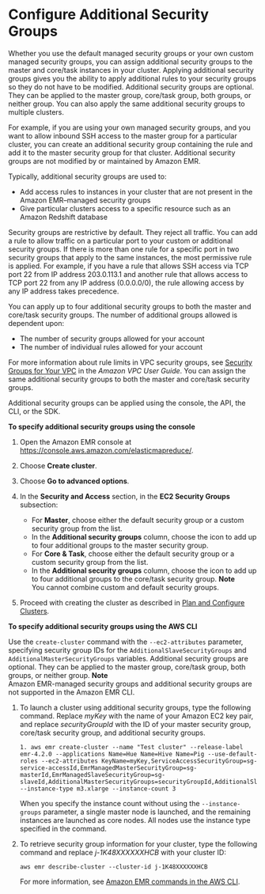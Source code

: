 # Configure Additional Security Groups<a name="emr-additional-sec-groups"></a>

Whether you use the default managed security groups or your own custom managed security groups, you can assign additional security groups to the master and core/task instances in your cluster\. Applying additional security groups gives you the ability to apply additional rules to your security groups so they do not have to be modified\. Additional security groups are optional\. They can be applied to the master group, core/task group, both groups, or neither group\. You can also apply the same additional security groups to multiple clusters\.

For example, if you are using your own managed security groups, and you want to allow inbound SSH access to the master group for a particular cluster, you can create an additional security group containing the rule and add it to the master security group for that cluster\. Additional security groups are not modified by or maintained by Amazon EMR\. 

Typically, additional security groups are used to: 
+ Add access rules to instances in your cluster that are not present in the Amazon EMR–managed security groups
+ Give particular clusters access to a specific resource such as an Amazon Redshift database

Security groups are restrictive by default\. They reject all traffic\. You can add a rule to allow traffic on a particular port to your custom or additional security groups\. If there is more than one rule for a specific port in two security groups that apply to the same instances, the most permissive rule is applied\. For example, if you have a rule that allows SSH access via TCP port 22 from IP address 203\.0\.113\.1 and another rule that allows access to TCP port 22 from any IP address \(0\.0\.0\.0/0\), the rule allowing access by any IP address takes precedence\. 

You can apply up to four additional security groups to both the master and core/task security groups\. The number of additional groups allowed is dependent upon:
+ The number of security groups allowed for your account
+ The number of individual rules allowed for your account

For more information about rule limits in VPC security groups, see [Security Groups for Your VPC](http://docs.aws.amazon.com/AmazonVPC/latest/UserGuide/VPC_SecurityGroups.html) in the *Amazon VPC User Guide*\. You can assign the same additional security groups to both the master and core/task security groups\.

Additional security groups can be applied using the console, the API, the CLI, or the SDK\.

**To specify additional security groups using the console**

1. Open the Amazon EMR console at [https://console\.aws\.amazon\.com/elasticmapreduce/](https://console.aws.amazon.com/elasticmapreduce/)\.

1. Choose **Create cluster**\.

1. Choose **Go to advanced options**\.

1. In the **Security and Access** section, in the **EC2 Security Groups** subsection:
   + For **Master**, choose either the default security group or a custom security group from the list\. 
   + In the **Additional security groups** column, choose the icon to add up to four additional groups to the master security group\.
   + For **Core & Task**, choose either the default security group or a custom security group from the list\. 
   + In the **Additional security groups** column, choose the icon to add up to four additional groups to the core/task security group\.
**Note**  
You cannot combine custom and default security groups\.

1. Proceed with creating the cluster as described in [Plan and Configure Clusters](emr-plan.md)\.

**To specify additional security groups using the AWS CLI**

Use the `create-cluster` command with the `--ec2-attributes` parameter, specifying security group IDs for the `AdditionalSlaveSecurityGroups` and `AdditionalMasterSecurityGroups` variables\. Additional security groups are optional\. They can be applied to the master group, core/task group, both groups, or neither group\.
**Note**  
Amazon EMR\-managed security groups and additional security groups are not supported in the Amazon EMR CLI\.

1. To launch a cluster using additional security groups, type the following command\. Replace *myKey* with the name of your Amazon EC2 key pair, and replace *securityGroupId* with the ID of your master security group, core/task security group, and additional security groups\.

   ```
   1. aws emr create-cluster --name "Test cluster" --release-label emr-4.2.0 --applications Name=Hue Name=Hive Name=Pig --use-default-roles --ec2-attributes KeyName=myKey,ServiceAccessSecurityGroup=sg-service-accessId,EmrManagedMasterSecurityGroup=sg-masterId,EmrManagedSlaveSecurityGroup=sg-slaveId,AdditionalMasterSecurityGroups=securityGroupId,AdditionalSlaveSecurityGroups=securityGroupId --instance-type m3.xlarge --instance-count 3
   ```

   When you specify the instance count without using the `--instance-groups` parameter, a single master node is launched, and the remaining instances are launched as core nodes\. All nodes use the instance type specified in the command\.

1. To retrieve security group information for your cluster, type the following command and replace *j\-1K48XXXXXXHCB* with your cluster ID:

   ```
   aws emr describe-cluster --cluster-id j-1K48XXXXXXHCB
   ```

   For more information, see [Amazon EMR commands in the AWS CLI](http://docs.aws.amazon.com/cli/latest/reference/emr/index.html)\.